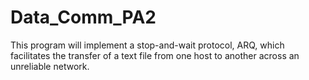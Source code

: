 # Data_Comm_PA2
This program will implement a stop-and-wait protocol, ARQ, which facilitates the transfer of a text file from one host to another across an unreliable network.

